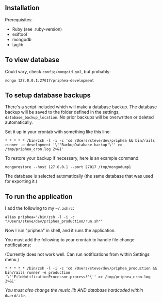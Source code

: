 ## Installation

Prerequisites:

* Ruby (see .ruby-version)
* exiftool
* mongodb
* taglib

## To view database

Could vary, check `config/mongoid.yml`, but probably:

```
mongo 127.0.0.1:27017/priphea-development
```

## To setup database backups

There's a script included which will make a database backup.
The database backup will be saved to the folder defined in the settings,
`database_backup_location`. No prior backups will be overwritten or deleted
automatically.

Set it up in your crontab with something like this line:

```
* * * * * /bin/zsh -l -i -c 'cd /Users/steve/dev/priphea && bin/rails runner -e development '\''BackupDatabase.backup'\'' >> /tmp/priphea_cron.log 2>&1'
```

To restore your backup if necessary, here is an example command:

```
mongorestore --host 127.0.0.1 --port 27017 /tmp/mongodump1
```

The database is selected automatically (the same database that was used for exporting it.)


## To run the application

I add the following to my `~/.zshrc`:

```
alias priphea='/bin/zsh -l -i -c "/Users/steve/dev/priphea_production/run.sh"'
```

Now I run "priphea" in shell, and it runs the application.

You must add the following to your crontab to handle file change notifications:

(Currently does not work well. Can run notifications from within Settings menu.)
```
* * * * * /bin/zsh -l -i -c 'cd /Users/steve/dev/priphea_production && bin/rails runner -e production '\''FileNotificationProcessor.process!'\'' >> /tmp/priphea_cron.log 2>&1'
```

*You must also change the music lib AND database hardcoded within `Guardfile`.*
